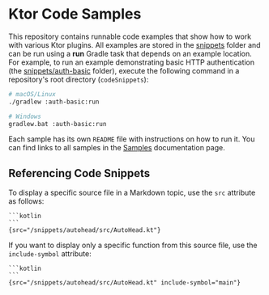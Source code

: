 # Ktor Code Samples

This repository contains runnable code examples that show how to work with various Ktor plugins. All examples are stored in the [snippets](snippets) folder and can be run using a **run** Gradle task that depends on an example location. For example, to run an example demonstrating basic HTTP authentication (the [snippets/auth-basic](snippets/auth-basic) folder), execute the following command in a repository's root directory (`codeSnippets`): 
```bash
# macOS/Linux
./gradlew :auth-basic:run

# Windows
gradlew.bat :auth-basic:run
```
Each sample has its own `README` file with instructions on how to run it. You can find links to all samples in the [Samples](https://ktor.io/docs/samples.html) documentation page.

## Referencing Code Snippets
To display a specific source file in a Markdown topic, use the `src` attribute as follows:
````
```kotlin
```
{src="/snippets/autohead/src/AutoHead.kt"}
````
If you want to display only a specific function from this source file, use the `include-symbol` attribute:
````
```kotlin
```
{src="/snippets/autohead/src/AutoHead.kt" include-symbol="main"}
````